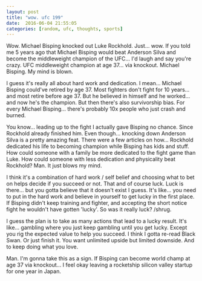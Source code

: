 ```yaml
---
layout: post
title: "wow. ufc 199"
date:  2016-06-04 21:55:05
categories: [random, ufc, thoughts, sports]
---
```

Wow. Michael Bisping knocked out Luke Rockhold. Just... wow. If you told me 5 years ago that Michael Bisping would beat Anderson Silva and become the middleweight champion of the UFC... I'd laugh and say you're crazy. UFC middleweight champion at age 37... via knockout. Michael Bisping. My mind is blown. 

I guess it's really all about hard work and dedication. I mean... Michael Bisping could've retired by age 37. Most fighters don't fight for 10 years... and most retire before age 37. But he believed in himself and he worked... and now he's the champion. But then there's also survivorship bias. For every Michael Bisping... there's probably 10x people who just crash and burned.

You know... leading up to the fight I actually gave Bisping no chance. Since Rockhold already finished him. Even though... knocking down Anderson Silva is a pretty amazing feat. There were a few articles on how... Rockhold dedicated his life to becoming champion while Bisping has kids and stuff. How could someone with a family be more dedicated to the fight game than Luke. How could someone with less dedication and physicality beat Rockhold? Man. It just blows my mind.

I think it's a combination of hard work / self belief and choosing what to bet on helps decide if you succeed or not. That and of course luck. Luck is there... but you gotta believe that it doesn't exist I guess. It's like... you need to put in the hard work and believe in yourself to get lucky in the first place. If Bisping didn't keep training and fighter, and accepting the short notice fight he wouldn't have gotten 'lucky'. So was it really luck? /shrug.

I guess the plan is to take as many actions that lead to a lucky result. It's like... gambling where you just keep gambling until you get lucky. Except you rig the expected value to help you succeed. I think I gotta re-read Black Swan. Or just finish it. You want unlimited upside but limited downside. And to keep doing what you love.

Man. I'm gonna take this as a sign. If Bisping can become world champ at age 37 via knockout... I feel okay leaving a rocketship silicon valley startup for one year in Japan.
